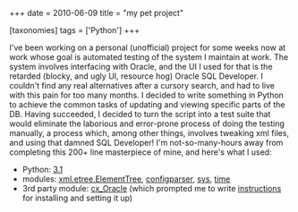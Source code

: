 +++
date = 2010-06-09
title = "my pet project"

[taxonomies]
tags = ['Python']
+++

I\'ve been working on a personal (unofficial) project for some weeks now
at work whose goal is automated testing of the system I maintain at
work. The system involves interfacing with Oracle, and the UI I used for
that is the retarded (blocky, and ugly UI, resource hog) Oracle SQL
Developer. I couldn\'t find any real alternatives after a cursory
search, and had to live with this pain for too many months. I decided to
write something in Python to achieve the common tasks of updating and
viewing specific parts of the DB. Having succeeded, I decided to turn
the script into a test suite that would eliminate the laborious and
error-prone process of doing the testing manually, a process which,
among other things, involves tweaking xml files, and using that damned
SQL Developer! I\'m not-so-many-hours away from completing this 200+
line masterpiece of mine, and here\'s what I used:

-   Python: [3.1]
-   modules: [xml.etree.ElementTree], [configparser], [sys], [time]
-   3rd party module: [cx\_Oracle] (which prompted me to write
    [instructions] for installing and setting it up)

  [3.1]: http://docs.python.org/py3k/
  [xml.etree.ElementTree]: http://docs.python.org/py3k/library/xml.etree.elementtree.html#module-xml.etree.ElementTree
  [configparser]: http://docs.python.org/py3k/library/configparser.html#module-configparser
  [sys]: http://docs.python.org/py3k/library/sys
  [time]: http://docs.python.org/py3k/library/time
  [cx\_Oracle]: http://cx-oracle.sourceforge.net/html/index.html
  [instructions]: http://tshepang.net/accessing-oracle-db-using-python-in-debian
